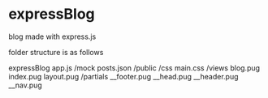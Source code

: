 # expressBlog
blog made with express.js

folder structure is as follows

expressBlog
  app.js
  /mock
    posts.json
  /public
    /css
      main.css
  /views
    blog.pug
    index.pug
    layout.pug
    /partials
      __footer.pug
      __head.pug
      __header.pug
      __nav.pug
